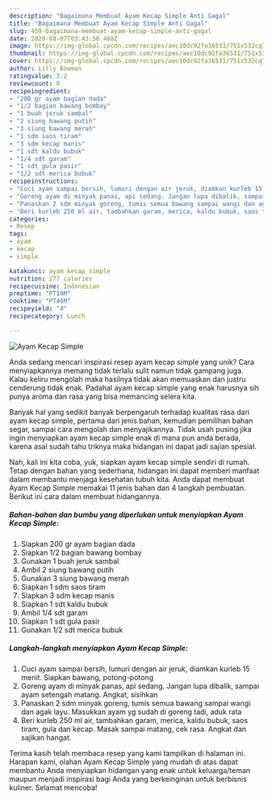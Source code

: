 ```yaml
---
description: "Bagaimana Membuat Ayam Kecap Simple Anti Gagal"
title: "Bagaimana Membuat Ayam Kecap Simple Anti Gagal"
slug: 459-bagaimana-membuat-ayam-kecap-simple-anti-gagal
date: 2020-08-07T03:43:50.468Z
image: https://img-global.cpcdn.com/recipes/aec10dc92fa36531/751x532cq70/ayam-kecap-simple-foto-resep-utama.jpg
thumbnail: https://img-global.cpcdn.com/recipes/aec10dc92fa36531/751x532cq70/ayam-kecap-simple-foto-resep-utama.jpg
cover: https://img-global.cpcdn.com/recipes/aec10dc92fa36531/751x532cq70/ayam-kecap-simple-foto-resep-utama.jpg
author: Lilly Bowman
ratingvalue: 3.2
reviewcount: 8
recipeingredient:
- "200 gr ayam bagian dada"
- "1/2 bagian bawang bombay"
- "1 buah jeruk sambal"
- "2 siung bawang putih"
- "3 siung bawang merah"
- "1 sdm saos tiram"
- "3 sdm kecap manis"
- "1 sdt kaldu bubuk"
- "1/4 sdt garam"
- "1 sdt gula pasir"
- "1/2 sdt merica bubuk"
recipeinstructions:
- "Cuci ayam sampai bersih, lumuri dengan air jeruk, diamkan kurleb 15 menit. Siapkan bawang, potong-potong"
- "Goreng ayam di minyak panas, api sedang. Jangan lupa dibalik, sampai ayam setengah matang. Angkat, sisihkan"
- "Panaskan 2 sdm minyak goreng, tumis semua bawang sampai wangi dan agak layu. Masukkan ayam yg sudah di goreng tadi, aduk rata"
- "Beri kurleb 250 ml air, tambahkan garam, merica, kaldu bubuk, saos tiram, gula dan kecap. Masak sampai matang, cek rasa. Angkat dan sajikan hangat."
categories:
- Resep
tags:
- ayam
- kecap
- simple

katakunci: ayam kecap simple 
nutrition: 277 calories
recipecuisine: Indonesian
preptime: "PT10M"
cooktime: "PT46M"
recipeyield: "4"
recipecategory: Lunch

---
```



![Ayam Kecap Simple](https://img-global.cpcdn.com/recipes/aec10dc92fa36531/751x532cq70/ayam-kecap-simple-foto-resep-utama.jpg)

Anda sedang mencari inspirasi resep ayam kecap simple yang unik? Cara menyiapkannya memang tidak terlalu sulit namun tidak gampang juga. Kalau keliru mengolah maka hasilnya tidak akan memuaskan dan justru cenderung tidak enak. Padahal ayam kecap simple yang enak harusnya sih punya aroma dan rasa yang bisa memancing selera kita.

Banyak hal yang sedikit banyak berpengaruh terhadap kualitas rasa dari ayam kecap simple, pertama dari jenis bahan, kemudian pemilihan bahan segar, sampai cara mengolah dan menyajikannya. Tidak usah pusing jika ingin menyiapkan ayam kecap simple enak di mana pun anda berada, karena asal sudah tahu triknya maka hidangan ini dapat jadi sajian spesial.




Nah, kali ini kita coba, yuk, siapkan ayam kecap simple sendiri di rumah. Tetap dengan bahan yang sederhana, hidangan ini dapat memberi manfaat dalam membantu menjaga kesehatan tubuh kita. Anda dapat membuat Ayam Kecap Simple memakai 11 jenis bahan dan 4 langkah pembuatan. Berikut ini cara dalam membuat hidangannya.

<!--inarticleads1-->

##### Bahan-bahan dan bumbu yang diperlukan untuk menyiapkan Ayam Kecap Simple:

1. Siapkan 200 gr ayam bagian dada
1. Siapkan 1/2 bagian bawang bombay
1. Gunakan 1 buah jeruk sambal
1. Ambil 2 siung bawang putih
1. Gunakan 3 siung bawang merah
1. Siapkan 1 sdm saos tiram
1. Siapkan 3 sdm kecap manis
1. Siapkan 1 sdt kaldu bubuk
1. Ambil 1/4 sdt garam
1. Siapkan 1 sdt gula pasir
1. Gunakan 1/2 sdt merica bubuk




<!--inarticleads2-->

##### Langkah-langkah menyiapkan Ayam Kecap Simple:

1. Cuci ayam sampai bersih, lumuri dengan air jeruk, diamkan kurleb 15 menit. Siapkan bawang, potong-potong
1. Goreng ayam di minyak panas, api sedang. Jangan lupa dibalik, sampai ayam setengah matang. Angkat, sisihkan
1. Panaskan 2 sdm minyak goreng, tumis semua bawang sampai wangi dan agak layu. Masukkan ayam yg sudah di goreng tadi, aduk rata
1. Beri kurleb 250 ml air, tambahkan garam, merica, kaldu bubuk, saos tiram, gula dan kecap. Masak sampai matang, cek rasa. Angkat dan sajikan hangat.




Terima kasih telah membaca resep yang kami tampilkan di halaman ini. Harapan kami, olahan Ayam Kecap Simple yang mudah di atas dapat membantu Anda menyiapkan hidangan yang enak untuk keluarga/teman maupun menjadi inspirasi bagi Anda yang berkeinginan untuk berbisnis kuliner. Selamat mencoba!
